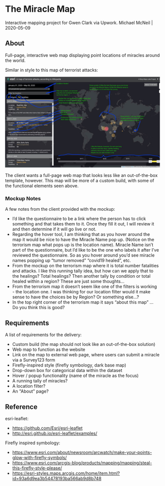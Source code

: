 # The Miracle Map
Interactive mapping project for Gwen Clark via Upwork.
Michael McNeil | 2020-05-09
 
## About

Full-page, interactive web map displaying point locations of miracles around the world.

Similar in style to this map of terrorist attacks:

![miracle-map-mockup](https://github.com/mikus31/miracle-map/blob/master/images/mockup.jpeg "Miracle Map Mockup")

The client wants a full-page web map that looks less like an out-of-the-box template, however. This map will be more of a custom build, with some of the functional elements seen above.

### Mockup Notes

A few notes from the client provided with the mockup:

* I’d like the questionnaire to be a link where the person has to click something and that takes them to it. Once they fill it out, I will review it and then determine if it will go live or not.   
* Regarding the hover tool, I am thinking that as you hover around the map it would be nice to have the Miracle Name pop up. (Notice on the terrorism map what pops up is the location name). Miracle Name isn’t part of the questionnaire, but I’d like to be the one who labels it after I’ve reviewed the questionnaire. So as you hover around you’d see miracle names popping up “tumor removed”  “covid19 healed”, etc.
* From the mockup on the terrorism map where it is total number fatalities and attacks. I like this running tally idea, but how can we apply that to the healings? Total healings? Then another tally by condition or total healed within a region? These are just some thoughts…
* From the terrorism map it doesn’t seem like one of the filters is working - the location one. I was thinking for our location filter would it make sense to have the choices be by Region? Or something else…?
* In the top right corner of the terrorism map it says “about this map” … Do you think this is good?

## Requirements

A list of requirements for the delivery:

* Custom build (the map should not look like an out-of-the-box solution)
* Web map to function as the website
* Link on the map to external web page, where users can submit a miracle via a Survey123 form
* Firefly-inspired style (firefly symbology, dark base map)
* Drop-down box for categorical data within the dataset
* Hover / popup functionality (name of the miracle as the focus)
* A running tally of miracles?
* A location filter?
* An "About" page?

## Reference

esri-leaflet:

* https://github.com/Esri/esri-leaflet
* http://esri.github.io/esri-leaflet/examples/

Firefly inspired symbology:

* https://www.esri.com/about/newsroom/arcwatch/make-your-points-glow-with-firefly-symbols/
* https://www.esri.com/arcgis-blog/products/mapping/mapping/steal-this-firefly-style-please/
* https://esri-styles.maps.arcgis.com/home/item.html?id=93a6d9ea3b54478193ba566ab9d8b748